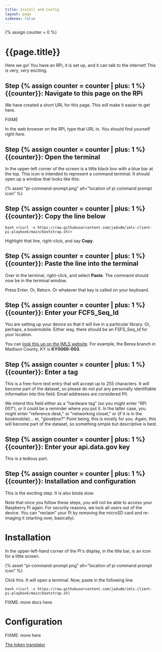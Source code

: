 ```yaml
---
title: Install and Config
layout: page
sidenav: false
---
```

{% assign counter = 0 %}

# {{page.title}}

Here we go! You have an RPi, it is set up, and it can talk to the internet! This is very, *very* exciting.

## Step {% assign counter = counter | plus: 1  %}{{counter}}: Navigate to this page on the RPi

We have created a short URL for this page. This will make it easier to get here.

FIXME

In the web browser on the RPi, type that URL in. You should find yourself *right here*. 

## Step {% assign counter = counter | plus: 1  %}{{counter}}: Open the terminal

In the upper-left corner of the screen is a little black box with a blue bar at the top. This icon is intended to represent a command terminal. It should open up a window that looks like this:

{% asset "pi-command-prompt.png" alt="location of pi command prompt icon" %}

## Step {% assign counter = counter | plus: 1  %}{{counter}}: Copy the line below

```
bash <(curl -s https://raw.githubusercontent.com/jadudm/imls-client-pi-playbook/main/bootstrap.sh)>
```

Highlight that line, right-click, and say **Copy**. 

## Step {% assign counter = counter | plus: 1  %}{{counter}}: Paste the line into the terminal

Over in the terminal, right-click, and select **Paste**. The command should now be in the terminal window.

Press Enter. Or, Return. Or whatever that key is called on your keyboard.

## Step {% assign counter = counter | plus: 1  %}{{counter}}: Enter your FCFS_Seq_Id

You are setting up your device so that it will live in a particular library. Or, perhaps, a bookmobile. Either way, there should be an FSFS_Seq_Id for your location.

You can [look this up on the IMLS website](https://www.imls.gov/search-compare/). For example, the Berea branch in Madison County, KY is **KY0069-003**.

## Step {% assign counter = counter | plus: 1  %}{{counter}}: Enter a tag

This is a free-form text entry that will accept up to 255 characters. It *will* become part of the dataset, so please do not put any personally identifiable information into this field. Email addresses are considered PII.

We intend this field either as a "hardware tag" (so you might enter "RPi 001"), or it could be a reminder where you put it. In the latter case, you might enter "reference desk," or "networking closet," or (if it is in the bookmobile)... er, "glovebox?" Point being, this is mostly for you. Again, this will become part of the dataset, so something simple but descriptive is best.

## Step {% assign counter = counter | plus: 1  %}{{counter}}: Enter your api.data.gov key

This is a tedious part.




## Step {% assign counter = counter | plus: 1  %}{{counter}}: Installation and configuration

This is the exciting step. It is also kinda slow.

Note that once you follow these steps, you will not be able to access your Raspberry Pi again. For security reasons, we lock all users out of the device. You can "reclaim" your Pi by removing the microSD card and re-imaging it (starting over, basically).

# Installation

In the upper-left-hand corner of the Pi's display, in the title bar, is an icon for a little screen.

{% asset "pi-command-prompt.png" alt="location of pi command prompt icon" %}

Click this. It will open a terminal. Now, paste in the following line.

```
bash <(curl -s https://raw.githubusercontent.com/jadudm/imls-client-pi-playbook/main/bootstrap.sh)
```

FIXME: more docs here.

# Configuration

FIXME: more here

[The token translator](token.md)

